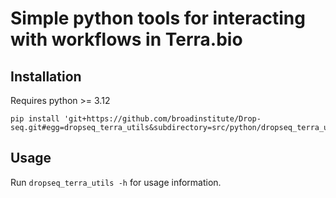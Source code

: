 # Simple python tools for interacting with workflows in Terra.bio

## Installation

Requires python >= 3.12

```
pip install 'git+https://github.com/broadinstitute/Drop-seq.git#egg=dropseq_terra_utils&subdirectory=src/python/dropseq_terra_utils'
```

## Usage

Run `dropseq_terra_utils -h` for usage information.
